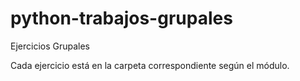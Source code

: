 # python-trabajos-grupales
Ejercicios Grupales

Cada ejercicio está en la carpeta correspondiente según el módulo.

